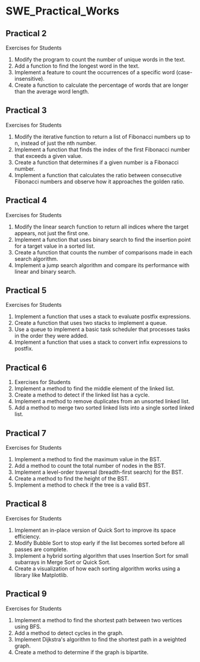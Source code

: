 # SWE_Practical_Works

## Practical 2
Exercises for Students
1. Modify the program to count the number of unique words in the text.
2. Add a function to find the longest word in the text.
3. Implement a feature to count the occurrences of a specific word (case-insensitive).
4. Create a function to calculate the percentage of words that are longer than the average word length.

## Practical 3
Exercises for Students
1. Modify the iterative function to return a list of Fibonacci numbers up to n, instead of just the nth number.
2. Implement a function that finds the index of the first Fibonacci number that exceeds a given value.
3. Create a function that determines if a given number is a Fibonacci number.
4. Implement a function that calculates the ratio between consecutive Fibonacci numbers and observe how it approaches the golden ratio.

## Practical 4
Exercises for Students
1. Modify the linear search function to return all indices where the target appears, not just the first one.
2. Implement a function that uses binary search to find the insertion point for a target value in a sorted list.
3. Create a function that counts the number of comparisons made in each search algorithm.
4. Implement a jump search algorithm and compare its performance with linear and binary search.

## Practical 5
Exercises for Students
1. Implement a function that uses a stack to evaluate postfix expressions.
2. Create a function that uses two stacks to implement a queue.
3. Use a queue to implement a basic task scheduler that processes tasks in the order they were added.
4. Implement a function that uses a stack to convert infix expressions to postfix.

## Practical 6
1. Exercises for Students
2. Implement a method to find the middle element of the linked list.
3. Create a method to detect if the linked list has a cycle.
4. Implement a method to remove duplicates from an unsorted linked list.
5. Add a method to merge two sorted linked lists into a single sorted linked list.

## Practical 7
Exercises for Students
1. Implement a method to find the maximum value in the BST.
2. Add a method to count the total number of nodes in the BST.
3. Implement a level-order traversal (breadth-first search) for the BST.
4. Create a method to find the height of the BST.
5. Implement a method to check if the tree is a valid BST.

## Practical 8
Exercises for Students
1. Implement an in-place version of Quick Sort to improve its space efficiency.
2. Modify Bubble Sort to stop early if the list becomes sorted before all passes are complete.
3. Implement a hybrid sorting algorithm that uses Insertion Sort for small subarrays in Merge Sort or Quick Sort.
4. Create a visualization of how each sorting algorithm works using a library like Matplotlib.

## Practical 9
Exercises for Students
1. Implement a method to find the shortest path between two vertices using BFS.
2. Add a method to detect cycles in the graph.
3. Implement Dijkstra's algorithm to find the shortest path in a weighted graph.
4. Create a method to determine if the graph is bipartite.